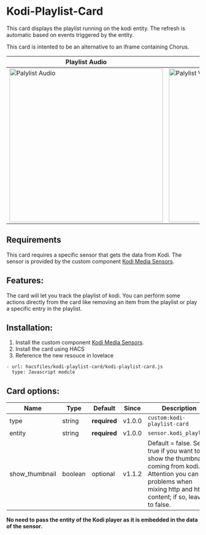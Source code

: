 # Kodi-Playlist-Card

This card displays the playlist running on the kodi entity. The refresh is automatic based on events triggered by the entity. 

This card is intented to be an alternative to an iframe containing Chorus.


| Playlist Audio | Playlist Video
| ---- | ---- 
<img src="https://raw.githubusercontent.com/jtbgroup/kodi-playlist-card/master/assets/playlist_audio.png" alt="Palylist Audio" width="400"/> | <img src="https://raw.githubusercontent.com/jtbgroup/kodi-playlist-card/master/assets/playlist_video.png" alt="Palylist Video" width="400"/>

## Requirements

This card requires a specific sensor that gets the data from Kodi. The sensor is provided by the custom component [Kodi Media Sensors](https://github.com/jtbgroup/kodi-media-sensors).

## Features:

The card will let you track the playlist of kodi. 
You can perform some actions directly from the card like removing an item from the playlist or play a specific entry in the playlist.

## Installation:

1. Install the custom component [Kodi Media Sensors](https://github.com/jtbgroup/kodi-media-sensors).
2. Install the card using HACS
3. Reference the new resouce in lovelace

```
- url: hacsfiles/kodi-playlist-card/kodi-playlist-card.js
  type: Javascript module
```


## Card options:

| Name | Type | Default | Since | Description |
|------|------|---------|-------|-------------|
| type | string	| **required** | v1.0.0 | `custom:kodi-playlist-card` |
| entity | string | **required** | v1.0.0 |  `sensor.kodi_playlist` |
| show_thumbnail | boolean | optional | v1.1.2 | Default = false. Set to true if you want to show the thumbnails coming from kodi. Attention you can get problems when mixing http and https content; if so, leave it to false. |

**No need to pass the entity of the Kodi player as it is embedded in the data of the sensor.**